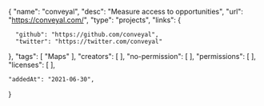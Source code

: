 {
    "name": "conveyal",
    "desc": "Measure access to opportunities",
    "url": "https://conveyal.com/",
    "type": "projects",
     "links": {
      
      "github": "https://github.com/conveyal",
      "twitter": "https://twitter.com/conveyal"
  },
    "tags": [
      "Maps"
    ],
    "creators": [
    ],
    "no-permission": [
    ],
    "permissions": [
    ],
    "licenses": [
    ],
    
    
    "addedAt": "2021-06-30",
  }

